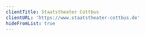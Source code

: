 ```yaml
---
clientTitle: Staatstheater Cottbus
clientURL: 'https://www.staatstheater-cottbus.de'
hideFromList: true
---
```



